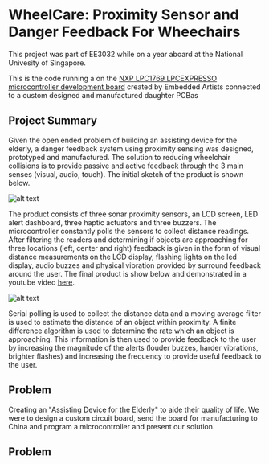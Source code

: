 # WheelCare: Proximity Sensor and Danger Feedback For Wheechairs 

This project was part of EE3032 while on a year aboard at the National Univesity of Singapore.

This is the code running a on the [NXP LPC1769 LPCEXPRESSO microcontroller development board](http://www.embeddedartists.com/products/lpcxpresso/lpc1769_xpr.php) created by Embedded Artists connected to a custom designed and manufactured daughter PCBas

## Project Summary

Given the open ended problem of building an assisting device for the elderly, a danger feedback system using proximity sensing was designed, prototyped and manufactured. The solution to reducing wheelchair collisions is to provide passive and active feedback through the 3 main senses (visual, audio, touch).  The initial sketch of the product is shown below.

![alt text](https://github.com/mrandrewandrade/proximity-sensor-and-danger-feedback-for-wheelchairs/raw/master/images/system_sketch.jpeg "Initial Sketch")

The product consists of three sonar proximity sensors, an LCD screen, LED alert dashboard, three haptic actuators and three buzzers. The microcontroller constantly polls the sensors to collect distance readings.  After filtering the readers and determining if objects are approaching for three locations (left, center and right) feedback is given in the form of visual distance measurements on the LCD display, flashing lights on the led display, audio buzzes and physical vibration provided by surround feedback around the user.  The final product is show below and demonstrated in a youtube video [here](http://youtube.com).

 
![alt text](https://github.com/mrandrewandrade/proximity-sensor-and-danger-feedback-for-wheelchairs/raw/master/images/system_image.jpeg "Final System")

Serial polling is used to collect the distance data and a moving average filter is used to estimate the distance of an object within proximity.  A finite difference algorithm is used to determine the rate which an object is approaching.  This information is then used to provide feedback to the user by increasing the magnitude of the alerts (louder buzzes, harder vibrations, brighter flashes) and increasing the frequency to provide useful feedback to the user.


## Problem
Creating an "Assisting Device for the Elderly" to aide their quality of life.  We were to design a custom circuit board, send the board for manufacturing to China and program a microcontroller and present our solution.

## Problem


